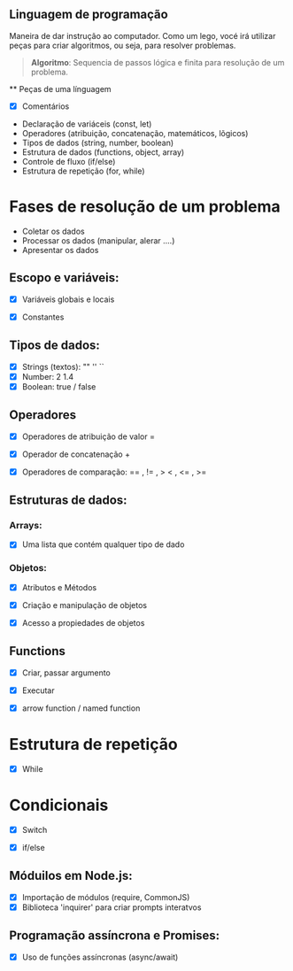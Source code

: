 ## Linguagem de programação

Maneira de dar instrução ao computador.
Como um lego, vocé irá utilizar peças para criar algoritmos, ou seja, para resolver problemas.

> **Algoritmo**: Sequencia de passos lógica e finita para resolução de um problema.


** Peças de uma línguagem

- [x] Comentários
- Declaração de variáceis (const, let)
- Operadores (atribuição, concatenação, matemáticos, lõgicos)
- Tipos de dados (string, number, boolean)
- Estrutura de dados (functions, object, array)
- Controle de fluxo (if/else)
- Estrutura de repetição (for, while)


# Fases de resolução de um problema

- Coletar os dados
- Processar os dados (manipular, alerar ....)
- Apresentar os dados


## Escopo e variáveis:

- [x] Variáveis globais e locais
- [x] Constantes


## Tipos de dados:

- [x] Strings (textos): "" '' ``
- [x] Number: 2 1.4
- [x] Boolean: true / false

## Operadores

- [x] Operadores de atribuição de valor =
- [x] Operador de concatenação + 
- [x] Operadores de comparação: == , != , > < , <= , >= 
 

## Estruturas de dados:


### Arrays:

- [x] Uma lista que contém qualquer tipo de dado


### Objetos:

- [x] Atributos e Métodos
- [x] Criação e manipulação de objetos
- [x] Acesso a propiedades de objetos


## Functions

- [x] Criar, passar argumento
- [x] Executar
- [x] arrow function / named function


# Estrutura de repetição

- [x] While


# Condicionais

- [x] Switch
- [x] if/else


## Móduilos em Node.js:

- [x] Importação de módulos (require, CommonJS)
- [x] Biblioteca 'inquirer' para criar prompts interatvos

## Programação assíncrona e Promises:

- [x] Uso de funções assíncronas (async/await)